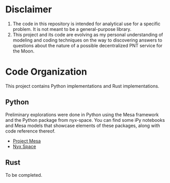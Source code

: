 # Disclaimer

1. The code in this repository is intended for analytical use for a specific
   problem. It is not meant to be a general-purpose library.
2. This project and its code are evolving as my personal understanding of
   modeling and coding techniques on the way to discovering answers to questions
   about the nature of a possible decentralized PNT service for the Moon.

# Code Organization

This project contains Python implementations and Rust implementations.

## Python
Preliminary explorations were done in Python using the Mesa framework and the
Python package from nyx-space. You can find some iPy notebooks and Mesa models
that showcase elements of these packages, along with code reference thereof.

* [Project Mesa](https://github.com/projectmesa/mesa)
* [Nyx Space](https://github.com/nyx-space/nyx)

## Rust

To be completed.
